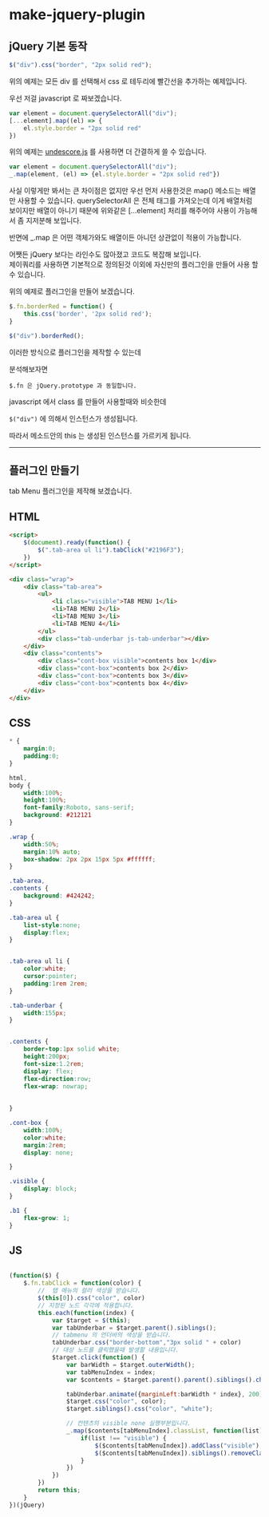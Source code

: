 make-jquery-plugin
===

jQuery 기본 동작
---
```javascript
$("div").css("border", "2px solid red");
```

위의 예제는 모든 div 를 선택해서 css 로 테두리에 빨간선을 추가하는 예제입니다.

우선 저걸 javascript 로 짜보겠습니다.

```javascript
var element = document.querySelectorAll("div");
[...element].map((el) => {
    el.style.border = "2px solid red"
})
```

위의 예제는 [undescore.js](https://underscorejs.org/) 를 사용하면 더 간결하게 쓸 수 있습니다.

```javascript
var element = document.querySelectorAll("div");
_.map(element, (el) => {el.style.border = "2px solid red"})
```

사실 이렇게만 봐서는 큰 차이점은 없지만 우선 먼저 사용한것은 map() 메소드는 배열만 사용할 수 있습니다. querySelectorAll 은 전체 태그를 가져오는데 이게 배열처럼 보이지만 배열이 아니기 때문에 위와같은 [...element] 처리를 해주어야 사용이 가능해서 좀 지저분해 보입니다.

반면에 _.map 은 어떤 객체가와도 배열이든 아니던 상관없이 적용이 가능합니다.

어쨋든 jQuery 보다는 라인수도 많아졌고 코드도 복잡해 보입니다.  
제이쿼리를 사용하면 기본적으로 정의된것 이외에 자신만의 플러그인을 만들어 사용 할 수 있습니다.

위의 예제로 플러그인을 만들어 보겠습니다.

```javascript
$.fn.borderRed = function() {
    this.css('border', '2px solid red');
}

$("div").borderRed();
```

이러한 방식으로 플러그인을 제작할 수 있는데

분석해보자면

```$.fn 은 jQuery.prototype 과 동일합니다. ```

javascript 에서 class 를 만들어 사용할때와 비슷한데

```$("div")``` 에 의해서 인스턴스가 생성됩니다.

따라서 메소드안의 this 는 생성된 인스턴스를 가르키게 됩니다.

---

플러그인 만들기
---

tab Menu 플러그인을 제작해 보겠습니다.

## HTML

```html
<script>
    $(document).ready(function() {
        $(".tab-area ul li").tabClick("#2196F3");
    })
</script>

<div class="wrap">
    <div class="tab-area">
        <ul>
            <li class="visible">TAB MENU 1</li>
            <li>TAB MENU 2</li>
            <li>TAB MENU 3</li>
            <li>TAB MENU 4</li>
        </ul>
        <div class="tab-underbar js-tab-underbar"></div>
    </div>
    <div class="contents">
        <div class="cont-box visible">contents box 1</div>
        <div class="cont-box">contents box 2</div>
        <div class="cont-box">contents box 3</div>
        <div class="cont-box">contents box 4</div>
    </div>
</div>
```

## CSS

```css
* {
    margin:0;
    padding:0;
}

html,
body {
    width:100%;
    height:100%;
    font-family:Roboto, sans-serif;
    background: #212121
}

.wrap {
    width:50%;
    margin:10% auto;
    box-shadow: 2px 2px 15px 5px #ffffff;
}

.tab-area,
.contents {
    background: #424242;
}

.tab-area ul {
    list-style:none;
    display:flex;
}


.tab-area ul li {
    color:white;
    cursor:pointer;
    padding:1rem 2rem;
}

.tab-underbar {
    width:155px;
}


.contents {
    border-top:1px solid white;
    height:200px;
    font-size:1.2rem;
    display: flex;
    flex-direction:row;
    flex-wrap: nowrap;
    
    
}

.cont-box {
    width:100%;
    color:white;
    margin:2rem;
    display: none;

}

.visible {
    display: block;
}

.b1 {
    flex-grow: 1;
}
```


## JS

```javascript

(function($) {
    $.fn.tabClick = function(color) {
        //  탭 메뉴의 컬러 색상을 받습니다.
        $(this[0]).css("color", color)
        // 지정된 노드 각각에 적용합니다.
        this.each(function(index) {
            var $target = $(this);
            var tabUnderbar = $target.parent().siblings();
            // tabmenu 의 언더바의 색상을 받습니다.
            tabUnderbar.css("border-bottom","3px solid " + color)
            // 대상 노드를 클릭했을때 발생할 내용입니다.
            $target.click(function() {
                var barWidth = $target.outerWidth();
                var tabMenuIndex = index;
                var $contents = $target.parent().parent().siblings().children();

                tabUnderbar.animate({marginLeft:barWidth * index}, 200);
                $target.css("color", color);
                $target.siblings().css("color", "white");

                // 컨텐츠의 visible none 실행부분입니다.
                _.map($contents[tabMenuIndex].classList, function(list) {
                    if(list !== "visible") {
                        $($contents[tabMenuIndex]).addClass("visible");
                        $($contents[tabMenuIndex]).siblings().removeClass("visible");
                    } 
                })
            })
        })
        return this;
    }
})(jQuery)



```


